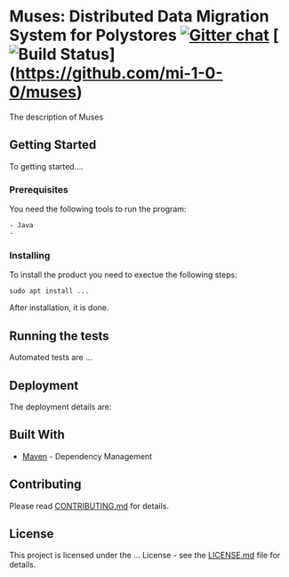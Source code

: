 # Muses: Distributed Data Migration System for Polystores [![Gitter chat](https://badges.gitter.im/gitterHQ/gitter.png)](https://gitter.im/bdapro-muses/) [![Build Status](https://travis-ci.com/mi-1-0-0/muses.svg?token=smj1XV9m8BFqsSyVXceY&branch=master)] (https://github.com/mi-1-0-0/muses)
The description of Muses

## Getting Started

To getting started....

### Prerequisites

You need the following tools to run the program: 

```
- Java
-  
```

### Installing

To install the product you need to exectue the following steps:



```
sudo apt install ...
```

After installation, it is done.

## Running the tests

Automated tests are ...


## Deployment

The deployment details are:

## Built With

* [Maven](https://maven.apache.org/) - Dependency Management

## Contributing

Please read [CONTRIBUTING.md](https://github.com/mi-1-0-0/contributing.md) for details.


## License

This project is licensed under the ... License - see the [LICENSE.md](LICENSE.md) file for details.
